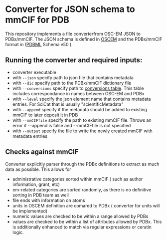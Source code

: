 # Converter for JSON schema to mmCIF for PDB

This repository implements a file converterfrom OSC-EM JSON to PDBx/mmCIF.
The JSON schema is defined in [OSCEM](https://github.com/osc-em/OSCEM_Schemas/) and  the PDBx/mmCIF format in ([PDBML](https://mmcif.wwpdb.org/dictionaries/ascii/mmcif_pdbx_v50.dic) Schema v50 ).


## Running the converter and required inputs:
* converter executable
* with `--json` specify path to json file that contains metadata
* with `--dic` specify path to the PDBx/mmCIF dictionary file
* with `--conversions` specify path to [conversions table](https://github.com/openem/LS_Metadata_reader/). This table includes correspondance in names between OSC-EM and PDBx
* with `--level` specify the json element name that contains metadata entries. For SciCat that is usually "scientificMetadata"
* with `--append` specify if the metadata should be added to existing mmCIF to later deposit it in PDB
* with `--mmCIFfile` specify the path to existing mmCIF file. Throws an error if --append is false and --mmCIFfile is not specified
* with `--output` specify the file to write the newly created mmCIF with metadata entries

## Checks against mmCIF
Converter explicitly parser through the PDBx definitions to extract as much data as possible. This allows for
* administrative categories sorted within mmCIF ( such as author information, grant, etc)
* em-related categories are sorted randomly, as there is no definitive sorting in PDB team as well
* file ends with information on atoms
* units in OSCEM definition are comared to PDBx ( converter for units will be implemented)
* numeric values are checked to be within a range allowed by PDBs
* values  are checked to be within a list of attributes allowed by PDBx. This is additionally enhanced to match via regular expressions or ceratin logic. 